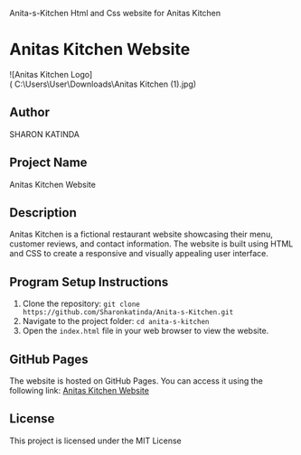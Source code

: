 Anita-s-Kitchen
Html and Css website for Anitas Kitchen 


# Anitas Kitchen Website

![Anitas Kitchen Logo]    
( C:\Users\User\Downloads\Anitas Kitchen (1).jpg)

## Author
SHARON KATINDA

## Project Name
Anitas Kitchen Website

## Description
Anitas Kitchen is a fictional restaurant website showcasing their menu, customer reviews, and contact information. The website is built using HTML and CSS to create a responsive and visually appealing user interface.

## Program Setup Instructions
1. Clone the repository: `git clone https://github.com/Sharonkatinda/Anita-s-Kitchen.git`
2. Navigate to the project folder: `cd anita-s-kitchen`
3. Open the `index.html` file in your web browser to view the website.

## GitHub Pages
The website is hosted on GitHub Pages. You can access it using the following link: [Anitas Kitchen Website](sharonkatinda.github.io/Anita-s-Kitchen/)



## License
This project is licensed under the MIT License 
